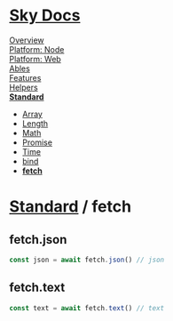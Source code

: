 <!--- This fetch was auto-generated using "npx sky readme" --> 

# [Sky Docs](/README.md)

[Overview](..%2F..%2Fdocs%2Foverview%2FOverview.md)   
[Platform: Node](..%2F..%2F%40node%2FPlatform%3A%20Node.md)   
[Platform: Web](..%2F..%2F%40web%2FPlatform%3A%20Web.md)   
[Ables](..%2F..%2Fables%2FAbles.md)   
[Features](..%2F..%2Ffeatures%2FFeatures.md)   
[Helpers](..%2F..%2Fhelpers%2FHelpers.md)   
**[Standard](..%2F..%2Fstandard%2FStandard.md)**   
* [Array](..%2F..%2Fstandard%2FArray%2FArray.md)
* [Length](..%2F..%2Fstandard%2FLength%2FLength.md)
* [Math](..%2F..%2Fstandard%2FMath%2FMath.md)
* [Promise](..%2F..%2Fstandard%2FPromise%2FPromise.md)
* [Time](..%2F..%2Fstandard%2FTime%2FTime.md)
* [bind](..%2F..%2Fstandard%2Fbind%2Fbind.md)
* **[fetch](..%2F..%2Fstandard%2Ffetch%2Ffetch.md)**
  
# [Standard](..%2F..%2Fstandard%2FStandard.md) / fetch

## fetch.json

```typescript
const json = await fetch.json() // json

```

## fetch.text

```typescript
const text = await fetch.text() // text

```